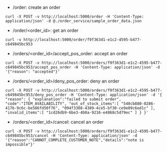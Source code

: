 * /order: create an order
```
curl -X POST -v http://localhost:5000/order -H 'Content-Type: application/json' -d @./order_service/sample_order_data.json
```

* /order/<order_id>: get an order
```
curl -v http://localhost:5000/order/f9f363d1-e1c2-4595-b477-c649845bc953
```

* /orders/<order_id>/accept_pos_order: accept an order
```
curl -X POST -v http://localhost:5000/orders/f9f363d1-e1c2-4595-b477-c649845bc953/accept_pos_order -H 'Content-Type: application/json' -d '{"reason": "accepted"}'
```

* /orders/<order_id>/deny_pos_order: deny an order
```
curl -X POST -v http://localhost:5000/orders/f9f363d1-e1c2-4595-b477-c649845bc953/deny_pos_order -H 'Content-Type: application/json' -d '{ "reason": { "explanation":"failed to submit order", "code":"ITEM_AVAILABILITY", "out_of_stock_items":[ "540cb880-0286-417b-9c6c-be586fd50f76", "094f3308-4389-4ce5-bf30-ce9e09c6ed1c" ], "invalid_items":[ "1cd26db9-6be3-4b0a-9216-e4868c5d79ec" ] } }'
```

* /orders/<order_id>/cancel: cancel an order
```
curl -X POST -v http://localhost:5000/orders/f9f363d1-e1c2-4595-b477-c649845bc953/cancel -H 'Content-Type: application/json' -d '{"reason":"CANNOT_COMPLETE_CUSTOMER_NOTE","details":"note is impossible"}'
```
